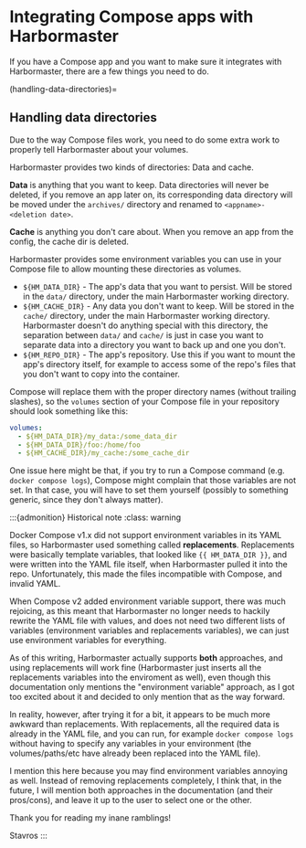 # Integrating Compose apps with Harbormaster

If you have a Compose app and you want to make sure it integrates with Harbormaster,
there are a few things you need to do.


(handling-data-directories)=
## Handling data directories

Due to the way Compose files work, you need to do some extra work to properly
tell Harbormaster about your volumes.

Harbormaster provides two kinds of directories: Data and cache.

**Data** is anything that you want to keep. Data directories will never be deleted,
if you remove an app later on, its corresponding data directory will be moved
under the `archives/` directory and renamed to `<appname>-<deletion date>`.

**Cache** is anything you don't care about. When you remove an app from the config,
the cache dir is deleted.

Harbormaster provides some environment variables you can use in your Compose file to
allow mounting these directories as volumes.

* `${HM_DATA_DIR}` - The app's data that you want to persist. Will be stored in the
  `data/` directory, under the main Harbormaster working directory.
* `${HM_CACHE_DIR}` - Any data you don't want to keep. Will be stored in the `cache/`
  directory, under the main Harbormaster working directory. Harbormaster doesn't do
  anything special with this directory, the separation between `data/` and `cache/` is
  just in case you want to separate data into a directory you want to back up and one
  you don't.
* `${HM_REPO_DIR}` - The app's repository. Use this if you want to mount the app's
  directory itself, for example to access some of the repo's files that you don't want
  to copy into the container.

Compose will replace them with the proper directory names (without trailing slashes), so
the `volumes` section of your Compose file in your repository should look something like
this:

```yaml
volumes:
  - ${HM_DATA_DIR}/my_data:/some_data_dir
  - ${HM_DATA_DIR}/foo:/home/foo
  - ${HM_CACHE_DIR}/my_cache:/some_cache_dir
```

One issue here might be that, if you try to run a Compose command (e.g. `docker compose
logs`), Compose might complain that those variables are not set. In that case, you will
have to set them yourself (possibly to something generic, since they don't always
matter).

:::{admonition} Historical note
:class: warning

Docker Compose v1.x did not support environment variables in its YAML files, so
Harbormaster used something called **replacements**. Replacements were basically
template variables, that looked like `{{ HM_DATA_DIR }}`, and were written into the YAML
file itself, when Harbormaster pulled it into the repo.  Unfortunately, this made the
files incompatible with Compose, and invalid YAML.

When Compose v2 added environment variable support, there was much rejoicing, as this
meant that Harbormaster no longer needs to hackily rewrite the YAML file with values,
and does not need two different lists of variables (environment variables and
replacements variables), we can just use environment variables for everything.

As of this writing, Harbormaster actually supports **both** approaches, and using
replacements will work fine (Harbormaster just inserts all the replacements variables
into the enviroment as well), even though this documentation only mentions the
"environment variable" approach, as I got too excited about it and decided to only
mention that as the way forward.

In reality, however, after trying it for a bit, it appears to be much more awkward than
replacements. With replacements, all the required data is already in the YAML file, and
you can run, for example `docker compose logs` without having to specify any variables
in your environment (the volumes/paths/etc have already been replaced into the YAML
file).

I mention this here because you may find environment variables annoying as well. Instead
of removing replacements completely, I think that, in the future, I will mention both
approaches in the documentation (and their pros/cons), and leave it up to the user to
select one or the other.

Thank you for reading my inane ramblings!

Stavros
:::
